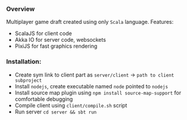 ### Overview
Multiplayer game draft created using only `Scala` language. Features:
* ScalaJS for client code
* Akka IO for server code, websockets
* PixiJS for fast graphics rendering

### Installation:
* Create sym link to client part as `server/client` -> `path to client subproject`
* Install `nodejs`, create executable named `node` pointed to `nodejs`
* Install source map plugin using `npm install source-map-support` for comfortable debugging
* Compile client using `client/compile.sh` script
* Run server `cd server && sbt run`